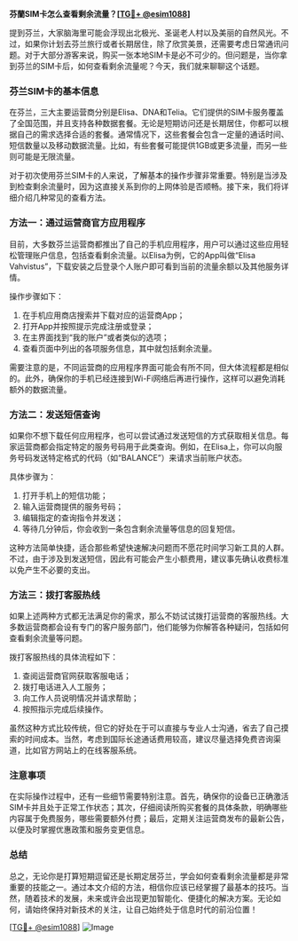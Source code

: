 **芬蘭SIM卡怎么查看剩余流量？[[TG💪+ @esim1088](https://t.me/s/esim1088)]**

提到芬兰，大家脑海里可能会浮现出北极光、圣诞老人村以及美丽的自然风光。不过，如果你计划去芬兰旅行或者长期居住，除了欣赏美景，还需要考虑日常通讯问题。对于大部分游客来说，购买一张本地SIM卡是必不可少的。但问题是，当你拿到芬兰的SIM卡后，如何查看剩余流量呢？今天，我们就来聊聊这个话题。

### 芬兰SIM卡的基本信息

在芬兰，三大主要运营商分别是Elisa、DNA和Telia。它们提供的SIM卡服务覆盖了全国范围，并且支持各种数据套餐。无论是短期访问还是长期居住，你都可以根据自己的需求选择合适的套餐。通常情况下，这些套餐会包含一定量的通话时间、短信数量以及移动数据流量。比如，有些套餐可能提供1GB或更多流量，而另一些则可能是无限流量。

对于初次使用芬兰SIM卡的人来说，了解基本的操作步骤非常重要。特别是当涉及到检查剩余流量时，因为这直接关系到你的上网体验是否顺畅。接下来，我们将详细介绍几种常见的查看方法。

### 方法一：通过运营商官方应用程序

目前，大多数芬兰运营商都推出了自己的手机应用程序，用户可以通过这些应用轻松管理账户信息，包括查看剩余流量。以Elisa为例，它的App叫做“Elisa Vahvistus”，下载安装之后登录个人账户即可看到当前的流量余额以及其他服务详情。

操作步骤如下：
1. 在手机应用商店搜索并下载对应的运营商App；
2. 打开App并按照提示完成注册或登录；
3. 在主界面找到“我的账户”或者类似的选项；
4. 查看页面中列出的各项服务信息，其中就包括剩余流量。

需要注意的是，不同运营商的应用程序界面可能会有所不同，但大体流程都是相似的。此外，确保你的手机已经连接到Wi-Fi网络后再进行操作，这样可以避免消耗额外的数据流量。

### 方法二：发送短信查询

如果你不想下载任何应用程序，也可以尝试通过发送短信的方式获取相关信息。每家运营商都会指定特定的服务号码用于此类查询。例如，在Elisa上，你可以向服务号码发送特定格式的代码（如“BALANCE”）来请求当前账户状态。

具体步骤为：
1. 打开手机上的短信功能；
2. 输入运营商提供的服务号码；
3. 编辑指定的查询指令并发送；
4. 等待几分钟后，你会收到一条包含剩余流量等信息的回复短信。

这种方法简单快捷，适合那些希望快速解决问题而不愿花时间学习新工具的人群。不过，由于涉及到发送短信，因此有可能会产生小额费用，建议事先确认收费标准以免产生不必要的支出。

### 方法三：拨打客服热线

如果上述两种方式都无法满足你的需求，那么不妨试试拨打运营商的客服热线。大多数运营商都会设有专门的客户服务部门，他们能够为你解答各种疑问，包括如何查看剩余流量等问题。

拨打客服热线的具体流程如下：
1. 查阅运营商官网获取客服电话；
2. 拨打电话进入人工服务；
3. 向工作人员说明情况并请求帮助；
4. 按照指示完成后续操作。

虽然这种方式比较传统，但它的好处在于可以直接与专业人士沟通，省去了自己摸索的时间成本。当然，考虑到国际长途通话费用较高，建议尽量选择免费咨询渠道，比如官方网站上的在线客服系统。

### 注意事项

在实际操作过程中，还有一些细节需要特别注意。首先，确保你的设备已正确激活SIM卡并且处于正常工作状态；其次，仔细阅读所购买套餐的具体条款，明确哪些内容属于免费服务，哪些需要额外付费；最后，定期关注运营商发布的最新公告，以便及时掌握优惠政策和服务变更信息。

### 总结

总之，无论你是打算短期逗留还是长期定居芬兰，学会如何查看剩余流量都是非常重要的技能之一。通过本文介绍的方法，相信你应该已经掌握了最基本的技巧。当然，随着技术的发展，未来或许会出现更加智能化、便捷化的解决方案。无论如何，请始终保持对新技术的关注，让自己始终处于信息时代的前沿位置！

[[TG💪+ @esim1088](https://t.me/s/esim1088)] ![Image](https://i.postimg.cc/4NQfJmqS/Snipaste-2025-05-13-00-14-12.png)